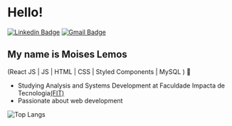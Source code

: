 
<h1>Hello!</h1>

[![Linkedin Badge](https://img.shields.io/badge/-LinkedIn-6633cc?style=flat-square&logo=Linkedin&logoColor=white&link=https://www.linkedin.com/in/moises-lemos-dev/)](https://www.linkedin.com/in/moises-lemos-dev/)
[![Gmail Badge](https://img.shields.io/badge/-moiseslemos017@gmail.com-6633cc?style=flat-square&logo=Gmail&logoColor=white&link=mailto:moiseslemos017@gmail.com)](mailto:moiseslemos017@gmail.com)


## My name is Moises Lemos
(React JS | JS | HTML | CSS | Styled Components | MySQL ) 🚀
- Studying Analysis and Systems Development at Faculdade Impacta de Tecnologia<a href="https://www.impacta.edu.br/">(FIT)</a>
- Passionate about web development


![Top Langs](https://github-readme-stats.vercel.app/api/top-langs/?username=moiseslemosz&hide=TeX&layout=compact)
